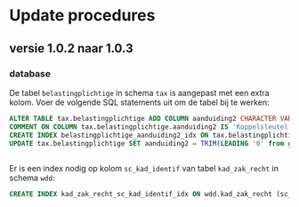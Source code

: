 # Update procedures

## versie 1.0.2 naar 1.0.3

### database

De tabel `belastingplichtige` in schema `tax` is aangepast met een extra kolom. 
Voer de volgende SQL statements uit om de tabel bij te werken:

```sql
ALTER TABLE tax.belastingplichtige ADD COLUMN aanduiding2 CHARACTER VARYING(24);
COMMENT ON COLUMN tax.belastingplichtige.aanduiding2 IS 'Koppelsleutel, door software gevuld';
CREATE INDEX belastingplichtige_aanduiding2_idx ON tax.belastingplichtige (aanduiding2);
UPDATE tax.belastingplichtige SET aanduiding2 = TRIM(LEADING '0' from gemeentecode)  || ' ' || TRIM(sectie) || ' ' || trim(LEADING '0' from perceelnummer) || ' ' || coalesce(trim(LEADING '0' from appartementsindex), '');
 
```

Er is een index nodig op kolom `sc_kad_identif` van tabel `kad_zak_recht` in schema `wdd`:

```sql
CREATE INDEX kad_zak_recht_sc_kad_identif_idx ON wdd.kad_zak_recht (sc_kad_identif);
```